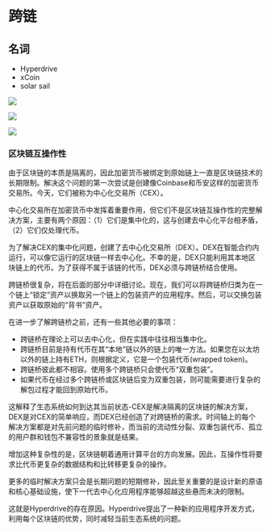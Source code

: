 # 跨链

## 名词

- Hyperdrive
- xCoin
- solar sail

![](images/overview.drawio.svg)

![](images/hyperspace.drawio.svg)

![](images/xcoin-app.drawio.svg)


### 区块链互操作性

由于区块链的本质是隔离的，因此加密货币被绑定到原始链上一直是区块链技术的长期限制。解决这个问题的第一次尝试是创建像Coinbase和币安这样的加密货币交易所。今天，它们被称为中心化交易所（CEX）。

中心化交易所在加密货币中发挥着重要作用，但它们不是区块链互操作性的完整解决方案，主要有两个原因：（1）它们是集中化的，这与创建去中心化平台相矛盾，（2）它们仅处理代币。

为了解决CEX的集中化问题，创建了去中心化交易所（DEX）。DEX在智能合约内运行，可以像它运行的区块链一样去中心化。不幸的是，DEX只能利用其本地区块链上的代币。为了获得不属于该链的代币，DEX必须与跨链桥结合使用。

跨链桥很复杂，将在后面的部分中详细讨论。现在，我们可以将跨链桥归类为在一个链上“锁定”资产以换取另一个链上的包装资产的应用程序。然后，可以交换包装资产以获取原始的“背书”资产。

在进一步了解跨链桥之前，还有一些其他必要的事项：

- 跨链桥在理论上可以去中心化，但在实践中往往相当集中化。
- 跨链桥目前是持有代币在其“本地”链以外的链上的唯一方法。如果您在以太坊以外的链上持有ETH，则根据定义，它是一个包装代币(wrapped token)。
- 跨链桥彼此都不相容。使用多个跨链桥只会使代币“双重包装”。
- 如果代币在经过多个跨链桥或区块链后变为双重包装，则可能需要进行复杂的解包过程才能回到原始代币。

这解释了生态系统如何到达其当前状态-CEX是解决隔离的区块链的解决方案，DEX是对CEX的简单响应，而DEX已经创造了对跨链桥的需求。时间轴上的每个解决方案都是对先前问题的临时修补，而当前的流动性分裂、双重包装代币、孤立的用户群和钱包不兼容性的景象就是结果。

增加这种复杂性的是，区块链朝着通用计算平台的方向发展。因此，互操作性将要求比代币更复杂的数据结构和比转移更复杂的操作。

更多的临时解决方案只会是长期问题的短期修补，因此至关重要的是设计新的原语和核心基础设施，使下一代去中心化应用程序能够超越这些悬而未决的限制。

这就是Hyperdrive的存在原因。Hyperdrive提出了一种新的应用程序开发方式，利用每个区块链的优势，同时减轻当前生态系统的问题。
